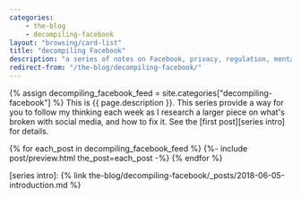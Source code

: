 ```yaml
---
categories:
    - the-blog
    - decompiling-facebook
layout: "browsing/card-list"
title: "decompiling Facebook"
description: "a series of notes on Facebook, privacy, regulation, mental health, and everything in between"
redirect-from: "/the-blog/decompiling-facebook/"
---
```


{% assign decompiling_facebook_feed = site.categories["decompiling-facebook"] %}
This is {{ page.description }}. This series provide a way for you to follow my thinking each week as I research a larger piece on what's broken with social media, and how to fix it. See the [first post][series intro] for details.

{% for each_post in decompiling_facebook_feed %}
    {%- include post/preview.html the_post=each_post -%}
{% endfor %}

[series intro]: {% link the-blog/decompiling-facebook/_posts/2018-06-05-introduction.md %}
